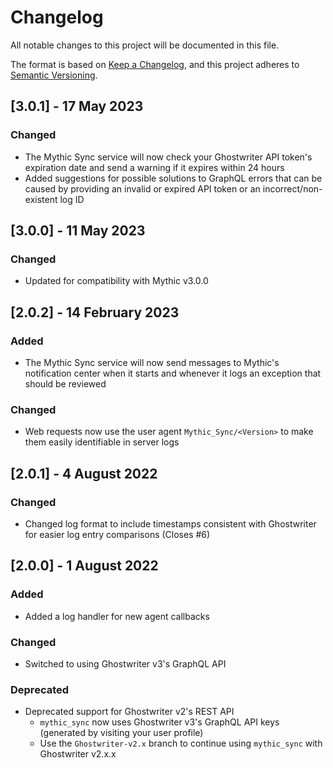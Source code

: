 # Changelog

All notable changes to this project will be documented in this file.

The format is based on [Keep a Changelog](https://keepachangelog.com/en/1.0.0/),
and this project adheres to [Semantic Versioning](https://semver.org/spec/v2.0.0.html).

## [3.0.1] - 17 May 2023

### Changed

* The Mythic Sync service will now check your Ghostwriter API token's expiration date and send a warning if it expires within 24 hours
* Added suggestions for possible solutions to GraphQL errors that can be caused by providing an invalid or expired API token or an incorrect/non-existent log ID

## [3.0.0] - 11 May 2023

### Changed

* Updated for compatibility with Mythic v3.0.0

## [2.0.2] - 14 February 2023

### Added

* The Mythic Sync service will now send messages to Mythic's notification center when it starts and whenever it logs an exception that should be reviewed

### Changed

* Web requests now use the user agent `Mythic_Sync/<Version>` to make them easily identifiable in server logs

## [2.0.1] - 4 August 2022

### Changed

* Changed log format to include timestamps consistent with Ghostwriter for easier log entry comparisons (Closes #6)

## [2.0.0] - 1 August 2022

### Added

* Added a log handler for new agent callbacks

### Changed

* Switched to using Ghostwriter v3's GraphQL API

### Deprecated

* Deprecated support for Ghostwriter v2's REST API
  * `mythic_sync` now uses Ghostwriter v3's GraphQL API keys (generated by visiting your user profile)
  * Use the `Ghostwriter-v2.x` branch to continue using `mythic_sync` with Ghostwriter v2.x.x
